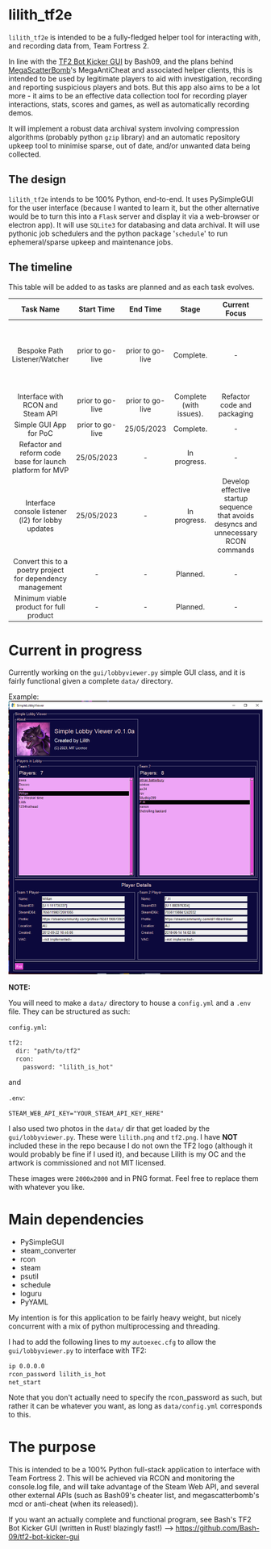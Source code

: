 # lilith_tf2e

`lilith_tf2e` is intended to be a fully-fledged helper tool for interacting with, and recording data from, Team Fortress 2.

In line with the [TF2 Bot Kicker GUI](https://github.com/Bash-09/tf2-bot-kicker-gui) by Bash09, and the plans behind [MegaScatterBomb](https://www.youtube.com/@megascatterbomb)'s MegaAntiCheat and associated helper clients, this is intended to be used by legitimate players to aid with investigation, recording and reporting suspicious players and bots. But this app also aims to be a lot more - it aims to be an effective data collection tool for recording player interactions, stats, scores and games, as well as automatically recording demos.

It will implement a robust data archival system involving compression algorithms (probably python `gzip` library) and an automatic repository upkeep tool to minimise sparse, out of date, and/or unwanted data being collected.

## The design
`lilith_tf2e` intends to be 100% Python, end-to-end. It uses PySimpleGUI for the user interface (because I wanted to learn it, but the other alternative would be to turn this into a `Flask` server and display it via a web-browser or electron app). It will use `SQLite3` for databasing and data archival. It will use pythonic job schedulers and the python package '`schedule`' to run ephemeral/sparse upkeep and maintenance jobs. 

## The timeline

This table will be added to as tasks are planned and as each task evolves.

|                         Task Name                          |    Start Time    |     End Time     |          Stage          |                                    Current Focus                                     |                              Issues                               |          Result          |
|:----------------------------------------------------------:|:----------------:|:----------------:|:-----------------------:|:------------------------------------------------------------------------------------:|:-----------------------------------------------------------------:|:------------------------:|
|               Bespoke Path Listener/Watcher                | prior to go-live | prior to go-live |        Complete.        |                                          -                                           | Existing Pythonic packages do not work to solve the task at hand. |      `clwd` package      |
|             Interface with RCON and Steam API              | prior to go-live | prior to go-live | Complete (with issues). |                             Refactor code and packaging                              |                                 -                                 |       `rc` package       |
|                   Simple GUI App for PoC                   | prior to go-live |    25/05/2023    |        Complete.        |                                          -                                           |                                 -                                 | `gui/lobbyviewer.py` app |
| Refactor and reform code base for launch platform for MVP  |    25/05/2023    |        -         |      In progress.       |                                          -                                           |                                 -                                 |            -             |
|     Interface console listener (l2) for lobby updates      |    25/05/2023    |        -         |      In progress.       | Develop effective startup sequence that avoids desyncs and unnecessary RCON commands |                                                                   |                          |
| Convert this to a poetry project for dependency management |        -         |        -         |        Planned.         |                                          -                                           |                                 -                                 |            -             |
|          Minimum viable product for full product           |        -         |        -         |        Planned.         |                                          -                                           |                                 -                                 |            -             |

# Current in progress
Currently working on the `gui/lobbyviewer.py` simple GUI class, and it is fairly functional given a complete `data/` directory. 

Example:
![Functioning simple lobby viewer from a random TF2 lobby I was in](docs/pictures/gui.lobbyviewer.png)

**NOTE:**  

You will need to make a `data/` directory to house a `config.yml` and a `.env` file. They can be structured as such:

`config.yml`:
```
tf2:
  dir: "path/to/tf2"
  rcon:
    password: "lilith_is_hot"
```

and

`.env`:
```
STEAM_WEB_API_KEY="YOUR_STEAM_API_KEY_HERE"
```

I also used two photos in the `data/` dir that get loaded by the `gui/lobbyviewer.py`. These were `lilith.png` and `tf2.png`. I have **NOT** included these in the repo because I do not own the TF2 logo (although it would probably be fine if I used it), and because Lilith is my OC and the artwork is commissioned and not MIT licensed.

These images were `2000x2000` and in PNG format. Feel free to replace them with whatever you like.

# Main dependencies
- PySimpleGUI
- steam_converter
- rcon
- steam
- psutil
- schedule
- loguru
- PyYAML

My intention is for this application to be fairly heavy weight, but nicely concurrent with a mix of python multiprocessing and threading.

I had to add the following lines to my `autoexec.cfg` to allow the `gui/lobbyviewer.py` to interface with TF2:
```
ip 0.0.0.0
rcon_password lilith_is_hot
net_start 
```
Note that you don't actually need to specify the rcon_password as such, but rather it can be whatever you want, as long as `data/config.yml` corresponds to this.

# The purpose
This is intended to be a 100% Python full-stack application to interface with Team Fortress 2.
This will be achieved via RCON and monitoring the console.log file, and will take advantage of the Steam Web API, and several other external APIs (such as Bash09's cheater list, and 
megascatterbomb's mcd or anti-cheat (when its released)).

If you want an actually complete and functional program, see Bash's TF2 Bot Kicker GUI (written in Rust! blazingly fast!) --> https://github.com/Bash-09/tf2-bot-kicker-gui
